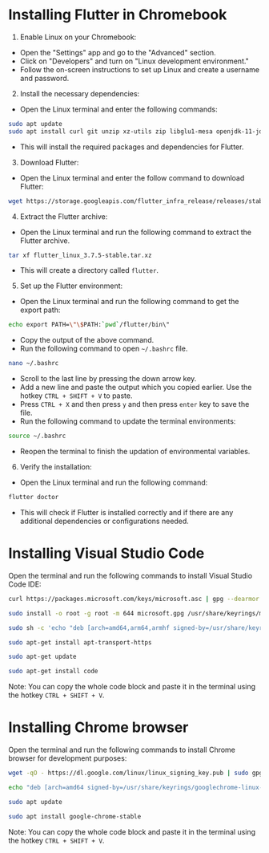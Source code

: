 # Installing Flutter in Chromebook 

 1. Enable Linux on your Chromebook:
   -   Open the "Settings" app and go to the "Advanced" section.
   -   Click on "Developers" and turn on "Linux development environment."
   -   Follow the on-screen instructions to set up Linux and create a username and password.
   2. Install the necessary dependencies:
-   Open the Linux terminal and enter the following commands:
```bash
sudo apt update
sudo apt install curl git unzip xz-utils zip libglu1-mesa openjdk-11-jdk wget nano
```
-  This will install the required packages and dependencies for Flutter.
3. Download Flutter:
-  Open the Linux terminal and enter the follow command to download Flutter:
```bash
wget https://storage.googleapis.com/flutter_infra_release/releases/stable/linux/flutter_linux_3.7.5-stable.tar.xz
```
4. Extract the Flutter archive:
- Open the Linux terminal and run the following command to extract the Flutter archive.
```bash
tar xf flutter_linux_3.7.5-stable.tar.xz
```
- This will create a directory called `flutter`.
5. Set up the Flutter environment:
- Open the Linux terminal and run the following command to get the export path:
```bash
echo export PATH=\"\$PATH:`pwd`/flutter/bin\"
```
- Copy the output of the above command.
- Run the following command to open `~/.bashrc` file.
```bash
nano ~/.bashrc
```
- Scroll to the last line by pressing the down arrow key.
- Add a new line and paste the output which you copied earlier. Use the hotkey `CTRL + SHIFT + V` to paste.
- Press `CTRL + X` and then press `y` and then press `enter` key to save the file.
- Run the following command to update the terminal environments:
```bash
source ~/.bashrc
```
- Reopen the terminal to finish the updation of environmental variables.
6. Verify the installation:
- Open the Linux terminal and run the following command:
```bash
flutter doctor
```
- This will check if Flutter is installed correctly and if there are any additional dependencies or configurations needed.


# Installing Visual Studio Code
Open the terminal and run the following commands to install Visual Studio Code IDE:
```bash
curl https://packages.microsoft.com/keys/microsoft.asc | gpg --dearmor > microsoft.gpg

sudo install -o root -g root -m 644 microsoft.gpg /usr/share/keyrings/microsoft-archive-keyring.gpg

sudo sh -c 'echo "deb [arch=amd64,arm64,armhf signed-by=/usr/share/keyrings/microsoft-archive-keyring.gpg] https://packages.microsoft.com/repos/vscode stable main" > /etc/apt/sources.list.d/vscode.list'

sudo apt-get install apt-transport-https

sudo apt-get update

sudo apt-get install code
```
Note: You can copy the whole code block and paste it in the terminal using the hotkey `CTRL + SHIFT + V`.

# Installing Chrome browser
Open the terminal and run the following commands to install Chrome browser for development purposes:
```bash
wget -qO - https://dl.google.com/linux/linux_signing_key.pub | sudo gpg --dearmor -o /usr/share/keyrings/googlechrome-linux-keyring.gpg

echo "deb [arch=amd64 signed-by=/usr/share/keyrings/googlechrome-linux-keyring.gpg] http://dl.google.com/linux/chrome/deb/ stable main" | sudo tee /etc/apt/sources.list.d/google-chrome.list

sudo apt update

sudo apt install google-chrome-stable
```
Note: You can copy the whole code block and paste it in the terminal using the hotkey `CTRL + SHIFT + V`.

